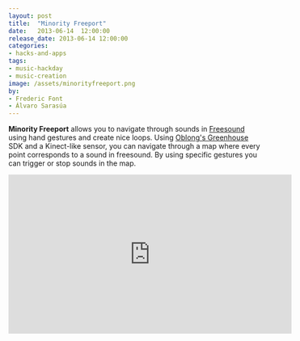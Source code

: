 ```yaml
---
layout: post
title:  "Minority Freeport"
date:   2013-06-14  12:00:00
release_date: 2013-06-14 12:00:00
categories: 
- hacks-and-apps
tags:
- music-hackday 
- music-creation
image: /assets/minorityfreeport.png
by: 
- Frederic Font
- Álvaro Sarasúa
---
```


**Minority Freeport** allows you to navigate through sounds in [Freesound](http://www.freesound.org) using hand gestures and create nice loops. Using [Oblong's Greenhouse](http://greenhouse.oblong.com/reference.html) SDK and a Kinect-like sensor, you can navigate through a map where every point corresponds to a sound in freesound. By using specific gestures you can trigger or stop sounds in the map.

<iframe width="560" height="315" src="https://www.youtube.com/embed/5nwUAlM6h48" frameborder="0" allowfullscreen></iframe><br>